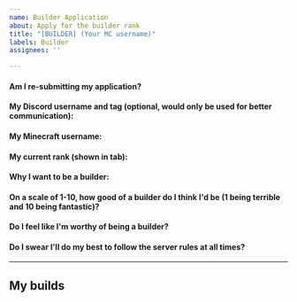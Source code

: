 ```yaml
---
name: Builder Application
about: Apply for the builder rank
title: "[BUILDER] (Your MC username)"
labels: Builder
assignees: ''

---
```


<!--- If an application is declined, you may submit it again in 1 month. Make sure you have everything (/builder command in-game) before applying. If the application isn't responded to quickly, it may be because we want to give it some more time before making a decision. Be patient. --->

#### Am I re-submitting my application?
<!--- Write your answer on this line --->

#### My Discord username and tag (optional, would only be used for better communication):


#### My Minecraft username:


#### My current rank (shown in tab):


#### Why I want to be a builder:


#### On a scale of 1-10, how good of a builder do I think I'd be (1 being terrible and 10 being fantastic)?


#### Do I feel like I'm worthy of being a builder?


#### Do I swear I'll do my best to follow the server rules at all times?

_____
## My builds
<!--- Click the button right below this text to upload the images here. Check the preview tab to make sure the formatting is right --->
